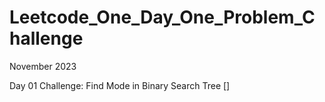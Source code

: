 # Leetcode_One_Day_One_Problem_Challenge


November 2023




Day 01 Challenge: Find Mode in Binary Search Tree []

